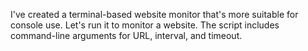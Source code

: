 I've created a terminal-based website monitor that's more suitable for console use. Let's run it to monitor a website. The script includes command-line arguments for URL, interval, and timeout.
